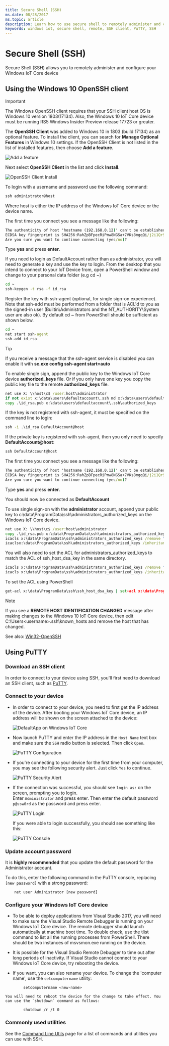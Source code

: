 ```yaml
---
title: Secure Shell (SSH)
ms.date: 08/28/2017
ms.topic: article
description: Learn how to use secure shell to remotely administer and configure your IoT Core device.
keywords: windows iot, secure shell, remote, SSH client, PuTTY, SSH
---
```


# Secure Shell (SSH)
Secure Shell (SSH) allows you to remotely administer and configure your Windows IoT Core device

## Using the Windows 10 OpenSSH client
> [!IMPORTANT]
> The Windows OpenSSH client requires that your SSH client host OS is Windows 10 version 1803(17134). Also, the Windows 10 IoT Core device must be running RS5 Windows Insider Preview release 17723 or greater.

The **OpenSSH Client** was added to Windows 10 in 1803 (build 17134) as an optional feature. To install the client, you can search for **Manage Optional Features** in Windows 10 settings. If the OpenSSH Client is not listed in the list of installed features, then choose **Add a feature**.

![Add a feature](../media/SSH/add_a_feature.png)

Next select **OpenSSH Client** in the list and click **Install**.

![OpenSSH Client Install](../media/SSH/optional_features.png)

To login with a username and password use the following command:

```cmd
ssh administrator@host
```

Where host is either the IP address of the Windows IoT Core device or the device name.

The first time you connect you see a message like the following:

```cmd
The authenticity of host 'hostname (192.168.0.12)' can't be established.
ECDSA key fingerprint is SHA256:RahZpBFpecRiPmw8NGSa+7VKs8mgqQi/j2i1Qr9lUNU.
Are you sure you want to continue connecting (yes/no)?
```

Type **yes** and press **enter**.

If you need to login as DefaultAccount rather than as administrator, you will need to generate a key and use the key to login.  From the desktop that you intend to connect to your IoT Device from, open a PowerShell window and change to your personal data folder (e.g cd ~)

```cmd
cd ~
ssh-keygen -t rsa -f id_rsa
```

Register the key with ssh-agent (optional, for single sign-on experience).  Note that ssh-add must be performed from a folder that is  ACL'd to you as the signed-in user (Builtin\Administrators and the NT_AUTHORITY\System user are also ok).  By default cd ~ from PowerShell should be sufficient as shown below.

```cmd
cd ~
net start ssh-agent
ssh-add id_rsa
```

> [!TIP]
> If you receive a message that the ssh-agent service is disabled you can enable it with **sc.exe config ssh-agent start=auto**

To enable single sign, append the public key to the Windows IoT Core device **authorized_keys** file.  Or if you only have one key you copy the public key file to the remote **authorized_keys** file.

```cmd
net use X: \\host\c$ /user:host\administrator
if not exist x:\data\users\defaultaccount\.ssh md x:\data\users\defaultaccount\.ssh
copy .\id_rsa.pub x:\data\users\defaultaccount\.ssh\authorized_keys
```

If the key is not registered with ssh-agent, it must be specified on the command line to login:

```cmd
ssh -i .\id_rsa DefaultAccount@host
```

If the private key is registered with ssh-agent, then you only need to specify <strong>DefaultAccount@host</strong>:

```cmd
ssh DefaultAccount@host
```

The first time you connect you see a message like the following:

```cmd
The authenticity of host 'hostname (192.168.0.12)' can't be established.
ECDSA key fingerprint is SHA256:RahZpBFpecRiPmw8NGSa+7VKs8mgqQi/j2i1Qr9lUNU.
Are you sure you want to continue connecting (yes/no)?
```

Type **yes** and press **enter**.

You should now be connected as **DefaultAccount**

To use single sign-on with the **administrator** account, append your public key to c:\data\ProgramData\ssh\administrators_authorized_keys on the Windows IoT Core device.

```cmd
net use X: \\host\c$ /user:host\administrator
copy .\id_rsa.pub x:\data\ProgramData\ssh\administrators_authorized_keys
icacls x:\data\ProgramData\ssh\administrators_authorized_keys /remove "NT AUTHORITY\Authenticated Users"
icaclsx:\data\ProgramData\ssh\administrators_authorized_keys /inheritance:r
```

You will also need to set the ACL for administrators_authorized_keys to match the ACL of ssh_host_dsa_key in the same directory.

```cmd
icacls x:\data\ProgramData\ssh\administrators_authorized_keys /remove "NT AUTHORITY\Authenticated Users"
icacls x:\data\ProgramData\ssh\administrators_authorized_keys /inheritance:r
```

To set the ACL using PowerShell

```cmd
get-acl x:\data\ProgramData\ssh\ssh_host_dsa_key | set-acl x:\data\ProgramData\ssh\administrators_authorized_keys
```

> [!NOTE]
> If you see a **REMOTE HOST IDENTIFICATION CHANGED** message after making changes to the Windows 10 IoT Core device, then edit C:\Users\<username>\.ssh\known_hosts and remove the host that has changed.

See also: [Win32-OpenSSH](https://github.com/PowerShell/Win32-OpenSSH/wiki/ssh.exe-examples)

## Using PuTTY

### Download an SSH client
In order to connect to your device using SSH, you'll first need to download an SSH client, such as [PuTTY](http://the.earth.li/~sgtatham/putty/latest/x86/putty.exe).

### Connect to your device
* In order to connect to your device, you need to first get the IP address of the device.  After booting your Windows IoT Core device, an IP address will be shown on the screen attached to the device:

    ![DefaultApp on Windows IoT Core](../media/SSH/DefaultApp.png)

* Now launch PuTTY and enter the IP address in the `Host Name` text box and make sure the `SSH` radio button is selected.  Then click `Open`.

    ![PuTTY Configuration](../media/SSH/putty_config.png)

* If you're connecting to your device for the first time from your computer, you may see the following security alert.  Just click `Yes` to continue.

    ![PuTTY Security Alert](../media/SSH/putty_security_prompt.png)

* If the connection was successful, you should see `login as:` on the screen, prompting you to login.  
    Enter `Administrator` and press enter.  Then enter the default password `p@ssw0rd` as the password and press enter.

    ![PuTTY Login](../media/SSH/putty_login.png)

    If you were able to login successfully, you should see something like this:

    ![PuTTY Console](../media/ssh/putty_console.png)

### Update account password

It is **highly recommended** that you update the default password for the Administrator account.

To do this, enter the following command in the PuTTY console, replacing `[new password]` with a strong password:
```    
    net user Administrator [new password]
```    
### Configure your Windows IoT Core device
* To be able to deploy applications from Visual Studio 2017, you will need to make sure the Visual Studio Remote Debugger is running on your Windows IoT Core device. The remote debugger should launch automatically at machine boot time. To double check, use the tlist command to list all the running processes from PowerShell. There should be two instances of msvsmon.exe running on the device.

* It is possible for the Visual Studio Remote Debugger to time out after long periods of inactivity. If Visual Studio cannot connect to your Windows IoT Core device, try rebooting the device.

* If you want, you can also rename your device. To change the 'computer name', use the `setcomputername` utility:
```
        setcomputername <new-name>
```
    You will need to reboot the device for the change to take effect. You can use the `shutdown` command as follows:
```
        shutdown /r /t 0
```
### Commonly used utilities

See the [Command Line Utils](../manage-your-device/CommandLineUtils.md) page for a list of commands and utilities you can use with SSH.
